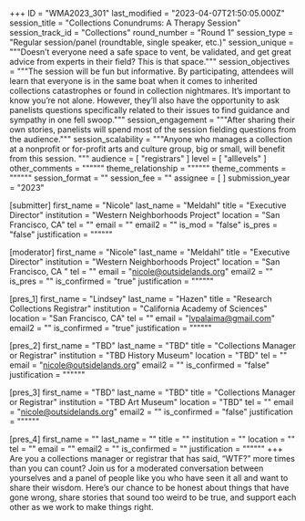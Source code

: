 +++
ID = "WMA2023_301"
last_modified = "2023-04-07T21:50:05.000Z"
session_title = "Collections Conundrums: A Therapy Session"
session_track_id = "Collections"
round_number = "Round 1"
session_type = "Regular session/panel (roundtable, single speaker, etc.)"
session_unique = """Doesn’t everyone need a safe space to vent, be validated, and get great advice from experts in their field? This is that space."""
session_objectives = """The session will be fun but informative. By participating, attendees will learn that everyone is in the same boat when it comes to inherited collections catastrophes or found in collection nightmares. It’s important to know you’re not alone. However, they’ll also have the opportunity to ask panelists questions specifically related to their issues to find guidance and sympathy in one fell swoop."""
session_engagement = """After sharing their own stories, panelists will spend most of the session fielding questions from the audience."""
session_scalability = """Anyone who manages a collection at a nonprofit or for-profit arts and culture group, big or small, will benefit from this session. 
"""
audience = [ "registrars" ]
level = [ "alllevels" ]
other_comments = """"""
theme_relationship = """"""
theme_comments = """"""
session_format = ""
session_fee = ""
assignee = [  ]
submission_year = "2023"

[submitter]
first_name = "Nicole"
last_name = "Meldahl"
title = "Executive Director"
institution = "Western Neighborhoods Project"
location = "San Francisco, CA"
tel = ""
email = ""
email2 = ""
is_mod = "false"
is_pres = "false"
justification = """"""

[moderator]
first_name = "Nicole"
last_name = "Meldahl"
title = "Executive Director"
institution = "Western Neighborhoods Project"
location = "San Francisco, CA "
tel = ""
email = "nicole@outsidelands.org"
email2 = ""
is_pres = ""
is_confirmed = "true"
justification = """"""

[pres_1]
first_name = "Lindsey"
last_name = "Hazen"
title = "Research Collections Registrar"
institution = "California Academy of Sciences"
location = "San Francisco, CA"
tel = ""
email = "lvpalaima@gmail.com"
email2 = ""
is_confirmed = "true"
justification = """"""

[pres_2]
first_name = "TBD"
last_name = "TBD"
title = "Collections Manager or Registrar"
institution = "TBD History Museum"
location = "TBD"
tel = ""
email = "nicole@outsidelands.org"
email2 = ""
is_confirmed = "false"
justification = """"""

[pres_3]
first_name = "TBD"
last_name = "TBD"
title = "Collections Manager or Registrar"
institution = "TBD Art Museum"
location = "TBD"
tel = ""
email = "nicole@outsidelands.org"
email2 = ""
is_confirmed = "false"
justification = """"""

[pres_4]
first_name = ""
last_name = ""
title = ""
institution = ""
location = ""
tel = ""
email = ""
email2 = ""
is_confirmed = ""
justification = """"""
+++
Are you a collections manager or registrar that has said, “WTF?” more times than you can count? Join us for a moderated conversation between yourselves and a panel of people like you who have seen it all and want to share their wisdom. Here’s our chance to be honest about things that have gone wrong, share stories that sound too weird to be true, and support each other as we work to make things right. 
